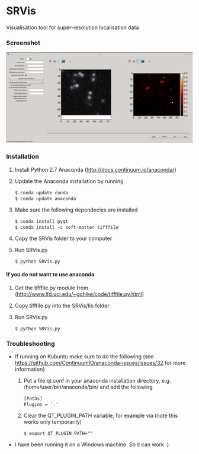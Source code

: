 SRVis
=====

Visualisation tool for super-resolution localisation data

### Screenshot ###
![SRVis screenshot](SRVis_screenshot_mainWindow.png)


### Installation ###
1. Install Python 2.7 Anaconda (http://docs.continuum.io/anaconda/)
2. Update the Anaconda installation by running
	
	```
	$ conda update conda
	$ conda update anaconda
	```
3. Make sure the following dependecies are installed

	```
	$ conda install pyqt
	$ conda install -c soft-matter tifffile
	```
4. Copy the SRVis folder to your computer
5. Run SRVis.py

	```
	$ python SRVis.py
	```
#### If you do not want to use anaconda ####
1. Get the tifffile.py module from (http://www.lfd.uci.edu/~gohlke/code/tifffile.py.html)
2. Copy tifffile.py into the SRVis/lib folder
3. Run SRVis.py

	```
	$ python SRVis.py
	```

### Troubleshooting ###
+ If running on Kubuntu make sure to do the following (see https://github.com/ContinuumIO/anaconda-issues/issues/32 for more information)
	1. Put a file qt.conf in your anaconda installation directory, e.g. /home/user/bin/anaconda/bin/ and add the following

		```
		[Paths]
		Plugins = '.'
		```
	
	2. Clear the QT_PLUGIN_PATH variable, for example via (note this works only temporarily)
	
		```
		$ export QT_PLUGIN_PATH=""
		```
+ I have been running it on a Windows machine. So it can work :)
	
